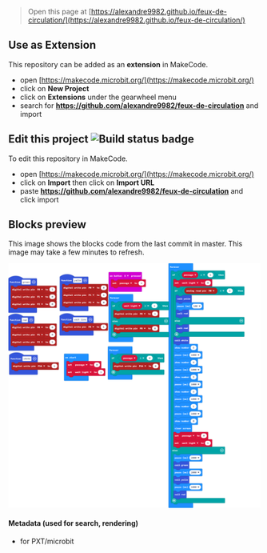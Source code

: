 
> Open this page at [https://alexandre9982.github.io/feux-de-circulation/](https://alexandre9982.github.io/feux-de-circulation/)

## Use as Extension

This repository can be added as an **extension** in MakeCode.

* open [https://makecode.microbit.org/](https://makecode.microbit.org/)
* click on **New Project**
* click on **Extensions** under the gearwheel menu
* search for **https://github.com/alexandre9982/feux-de-circulation** and import

## Edit this project ![Build status badge](https://github.com/alexandre9982/feux-de-circulation/workflows/MakeCode/badge.svg)

To edit this repository in MakeCode.

* open [https://makecode.microbit.org/](https://makecode.microbit.org/)
* click on **Import** then click on **Import URL**
* paste **https://github.com/alexandre9982/feux-de-circulation** and click import

## Blocks preview

This image shows the blocks code from the last commit in master.
This image may take a few minutes to refresh.

![A rendered view of the blocks](https://github.com/alexandre9982/feux-de-circulation/raw/master/.github/makecode/blocks.png)

#### Metadata (used for search, rendering)

* for PXT/microbit
<script src="https://makecode.com/gh-pages-embed.js"></script><script>makeCodeRender("{{ site.makecode.home_url }}", "{{ site.github.owner_name }}/{{ site.github.repository_name }}");</script>
